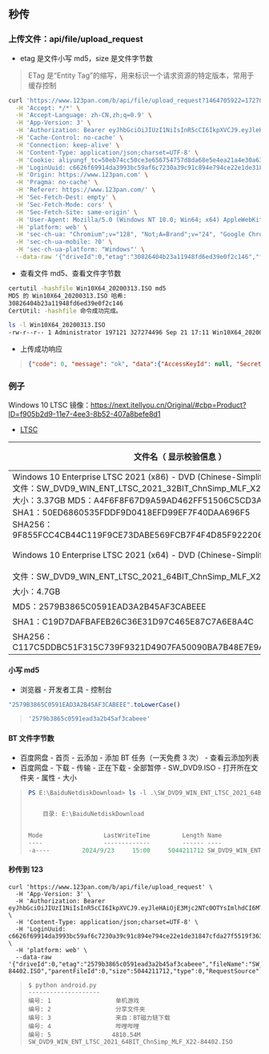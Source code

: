 ## 秒传

### 上传文件：api/file/upload_request

* etag 是文件小写 md5，size 是文件字节数

> ETag 是“Entity Tag”的缩写，用来标识一个请求资源的特定版本，常用于缓存控制

```sh
curl 'https://www.123pan.com/b/api/file/upload_request?1464705922=1727076233-323730-1816280494' \
  -H 'Accept: */*' \
  -H 'Accept-Language: zh-CN,zh;q=0.9' \
  -H 'App-Version: 3' \
  -H 'Authorization: Bearer eyJhbGciOiJIUzI1NiIsInR5cCI6IkpXVCJ9.eyJleHAiOjE3Mjc2NTc0OTYsImlhdCI6MTcyNzA1MjY5NiwiaWQiOjE4MTc4MzU4NDAsIm1haWwiOiIiLCJuaWNrbmFtZSI6IjE4ODEzNTM3ODA2Iiwic3VwcGVyIjpmYWxzZSwidXNlcm5hbWUiOjE4ODEzNTM3ODA2LCJ2IjowfQ.Uy11rRiuLeF6t9fGu0tF3F_mgphPKzbZfY0PDUmYw6s' \
  -H 'Cache-Control: no-cache' \
  -H 'Connection: keep-alive' \
  -H 'Content-Type: application/json;charset=UTF-8' \
  -H 'Cookie: aliyungf_tc=50eb74cc50ce3e656754757d8da68e5e4ea21a4e30a637ef38ab382c570da547; cna=6d2ab00b36354febbca01e7d5a58b87e; href=https%3A%2F%2Fwww.123pan.com%2F; uuid_0f998840-e2a7-11ee-b1ef-497292b8462b=3af8af06-9db4-4273-99b4-d48fa39feb9b; accessId=0f998840-e2a7-11ee-b1ef-497292b8462b; qimo_seosource_0=%E7%AB%99%E5%86%85; qimo_seokeywords_0=; qimo_seosource_0f998840-e2a7-11ee-b1ef-497292b8462b=%E7%AB%99%E5%86%85; qimo_seokeywords_0f998840-e2a7-11ee-b1ef-497292b8462b=; qimo_xstKeywords_0f998840-e2a7-11ee-b1ef-497292b8462b=; pageViewNum=3' \
  -H 'LoginUuid: c6626f69914da3993bc59af6c7230a39c91c894e794ce22e1de31847cfda27f5519f3637f2b6cfa36a3565030703e067' \
  -H 'Origin: https://www.123pan.com' \
  -H 'Pragma: no-cache' \
  -H 'Referer: https://www.123pan.com/' \
  -H 'Sec-Fetch-Dest: empty' \
  -H 'Sec-Fetch-Mode: cors' \
  -H 'Sec-Fetch-Site: same-origin' \
  -H 'User-Agent: Mozilla/5.0 (Windows NT 10.0; Win64; x64) AppleWebKit/537.36 (KHTML, like Gecko) Chrome/128.0.0.0 Safari/537.36' \
  -H 'platform: web' \
  -H 'sec-ch-ua: "Chromium";v="128", "Not;A=Brand";v="24", "Google Chrome";v="128"' \
  -H 'sec-ch-ua-mobile: ?0' \
  -H 'sec-ch-ua-platform: "Windows"' \
  --data-raw '{"driveId":0,"etag":"30826404b23a11948fd6ed39e0f2c146","fileName":"Win10X64_20200313_2.ISO","parentFileId":0,"size":327274496,"type":0,"RequestSource":null,"duplicate":0}'
```

* 查看文件 md5、查看文件字节数

```sh
certutil -hashfile Win10X64_20200313.ISO md5
MD5 的 Win10X64_20200313.ISO 哈希:
30826404b23a11948fd6ed39e0f2c146
CertUtil: -hashfile 命令成功完成。

ls -l Win10X64_20200313.ISO
-rw-r--r-- 1 Administrator 197121 327274496 Sep 21 17:11 Win10X64_20200313.ISO
```

* 上传成功响应

> ```json
> {"code": 0, "message": "ok", "data":{"AccessKeyId": null, "SecretAccessKey": null, "SessionToken": null, "Expiration": null, "Key": "", "Bucket": "", "FileId": 0, "Reuse": true, "Info":{"FileId": 11950763, "FileName": "Win10X64_20200313_2.ISO", "Type": 0, "Size": 327274496, "ContentType": "0", "S3KeyFlag": "1629389-0", "CreateAt": "2024-09-23T08:57:40.937834516+08:00", "UpdateAt": "2024-09-23T08:57:40.937834614+08:00", "Hidden": false, "Etag": "30826404b23a11948fd6ed39e0f2c146", "Status": 0, "ParentFileId": 0, "Category": 0, "PunishFlag": 0, "ParentName": "", "DownloadUrl": "", "AbnormalAlert": 1, "Trashed": false, "TrashedExpire": "", "TrashedAt": "", "StorageNode": "m11", "DirectLink": 0, "AbsPath": "", "PinYin": "win10x64202003132iso", "PreviewType": 0, "BusinessType": 0, "Thumbnail": "", "Operable": false, "StarredStatus": 0, "HighLight": ""}, "UploadId": "", "DownloadUrl": "", "StorageNode": "", "EndPoint": "", "UploadFileStatus": 0, "SliceSize": "33554432"}}
> ```

### 例子

Windows 10 LTSC 镜像：https://next.itellyou.cn/Original/#cbp=Product?ID=f905b2d9-11e7-4ee3-8b52-407a8befe8d1

- [LTSC](https://next.itellyou.cn/Original/#tabbox-bd18e118-fae7-4715-b4d6-113beddb1cf0)

| 文件名（ 显示校验信息 ）                                     |  发布时间  |            ED2K             |             BT              |
| ------------------------------------------------------------ | :--------: | :-------------------------: | :-------------------------: |
| Windows 10 Enterprise LTSC 2021 (x86) - DVD (Chinese-Simplified) <br> 文件：SW_DVD9_WIN_ENT_LTSC_2021_32BIT_ChnSimp_MLF_X22-84401.ISO <br/> 大小：3.37GB MD5：A4F6F8F67D9A59AD462FF51506C5CD3A <br/> SHA1：50ED6860535FDDF9D0418EFD99EF7F40DAA696F5 <br/> SHA256：9F855FCC4CB44C119F9CE73DABE569FCB7F4F4D85F922206BF2E108116A34F25 | 2021-11-17 | [复制](javascript:void(0);) | [复制](javascript:void(0);) |
| Windows 10 Enterprise LTSC 2021 (x64) - DVD (Chinese-Simplified) | 2021-11-17 | [复制](javascript:void(0);) | [复制](javascript:void(0);) |
| 文件：SW_DVD9_WIN_ENT_LTSC_2021_64BIT_ChnSimp_MLF_X22-84402.ISO |            |                             |                             |
| 大小：4.7GB                                                  |            |                             |                             |
| MD5：2579B3865C0591EAD3A2B45AF3CABEEE                        |            |                             |                             |
| SHA1：C19D7DAFBAFEB26C36E31D97C465E87C7A6E8A4C               |            |                             |                             |
| SHA256：C117C5DDBC51F315C739F9321D4907FA50090BA7B48E7E9A2D173D49EF2F73A3 |            |                             |                             |

#### 小写 md5

* 浏览器 - 开发者工具 - 控制台

```js
"2579B3865C0591EAD3A2B45AF3CABEEE".toLowerCase()
```

> ```js
> '2579b3865c0591ead3a2b45af3cabeee'
> ```

#### BT 文件字节数

* 百度网盘 - 首页 - 云添加 - 添加 BT 任务（一天免费 3 次） - 查看云添加列表
* 百度网盘 - 下载 - 传输 - 正在下载 - 全部暂停 - SW_DVD9.ISO - 打开所在文件夹 - 属性 - 大小

> ```powershell
> PS E:\BaiduNetdiskDownload> ls -l .\SW_DVD9_WIN_ENT_LTSC_2021_64BIT_ChnSimp_MLF_X22-84402.ISO.baiduyun.p.downloading
> 
> 
>     目录: E:\BaiduNetdiskDownload
> 
> 
> Mode                 LastWriteTime         Length Name
> ----                 -------------         ------ ----
> -a----         2024/9/23     15:00     5044211712 SW_DVD9_WIN_ENT_LTSC_2021_64BIT_ChnSimp_MLF_X22-84402.ISO.baiduyun.p.downloading
> ```

#### 秒传到 123

```shell
curl 'https://www.123pan.com/b/api/file/upload_request' \
  -H 'App-Version: 3' \
  -H 'Authorization: Bearer eyJhbGciOiJIUzI1NiIsInR5cCI6IkpXVCJ9.eyJleHAiOjE3Mjc2NTc0OTYsImlhdCI6MTcyNzA1MjY5NiwiaWQiOjE4MTc4MzU4NDAsIm1haWwiOiIiLCJuaWNrbmFtZSI6IjE4ODEzNTM3ODA2Iiwic3VwcGVyIjpmYWxzZSwidXNlcm5hbWUiOjE4ODEzNTM3ODA2LCJ2IjowfQ.Uy11rRiuLeF6t9fGu0tF3F_mgphPKzbZfY0PDUmYw6s' \
  -H 'Content-Type: application/json;charset=UTF-8' \
  -H 'LoginUuid: c6626f69914da3993bc59af6c7230a39c91c894e794ce22e1de31847cfda27f5519f3637f2b6cfa36a3565030703e067' \
  -H 'platform: web' \
  --data-raw '{"driveId":0,"etag":"2579b3865c0591ead3a2b45af3cabeee","fileName":"SW_DVD9_WIN_ENT_LTSC_2021_64BIT_ChnSimp_MLF_X22-84402.ISO","parentFileId":0,"size":5044211712,"type":0,"RequestSource":null,"duplicate":0}'
```

> ```shell
> $ python android.py
> --------------------
> 编号: 1                  单机游戏
> 编号: 2                  分享文件夹
> 编号: 3                  来自：BT磁力链下载
> 编号: 4                  哔哩哔哩
> 编号: 5                 4810.54M                 SW_DVD9_WIN_ENT_LTSC_2021_64BIT_ChnSimp_MLF_X22-84402.ISO
> ```

